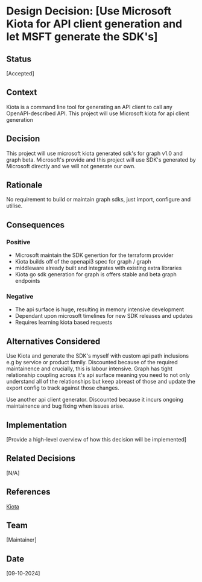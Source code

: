 # Design Decision: [Use Microsoft Kiota for API client generation and let MSFT generate the SDK's]

## Status
[Accepted]

## Context
Kiota is a command line tool for generating an API client to call any OpenAPI-described API. This project will use Microsoft kiota for api client generation

## Decision
This project will use microsoft kiota generated sdk's for graph v1.0 and graph beta. Microsoft's provide and this project will use SDK's
generated by Microsoft directly and we will not generate our own.

## Rationale
No requirement to build or maintain graph sdks, just import, configure and utilise.

## Consequences

### Positive

- Microsoft maintain the SDK genertion for the terraform provider
- Kiota builds off of the openapi3 spec for graph / graph
- middleware already built and integrates with existing extra libraries
- Kiota go sdk generation for graph is offers stable and beta graph endpoints

### Negative

- The api surface is huge, resulting in memory intensive development
- Dependant upon microsoft timelines for new SDK releases and updates
- Requires learning kiota based requests

## Alternatives Considered

Use Kiota and generate the SDK's myself with custom api path inclusions e.g by service or product family. Discounted because of the required maintainence and
crucially, this is labour intensive. Graph has tight relationship coupling across it's api surface meaning you need to not only understand all of the relationships
but keep abreast of those and update the export config to track against those changes.

Use another api client generator. Discounted because it incurs ongoing maintainence and bug fixing when issues arise.

## Implementation
[Provide a high-level overview of how this decision will be implemented]

## Related Decisions
[N/A]

## References
[Kiota](https://learn.microsoft.com/en-us/openapi/kiota/using)

## Team
[Maintainer]

## Date
[09-10-2024]